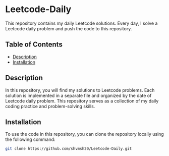 # Leetcode-Daily

This repository contains my daily Leetcode solutions. Every day, I solve a Leetcode daily problem and push the code to this repository.

## Table of Contents

- [Description](#description)
- [Installation](#installation)


## Description

In this repository, you will find my solutions to Leetcode problems. Each solution is implemented in a separate file and organized by the date of Leetcode daily problem. This repository serves as a collection of my daily coding practice and problem-solving skills.

## Installation

To use the code in this repository, you can clone the repository locally using the following command:

```bash
git clone https://github.com/shvmsh20/Leetcode-Daily.git
